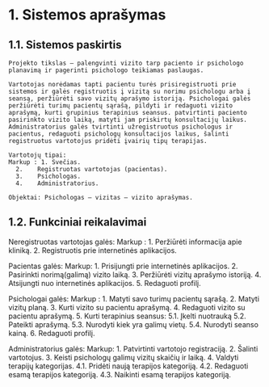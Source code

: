 # 1.	Sistemos aprašymas

  ## 1.1.	Sistemos paskirtis

    Projekto tikslas – palengvinti vizito tarp paciento ir psichologo planavimą ir pagerinti psichologo teikiamas paslaugas.

    Vartotojas norėdamas tapti pacientu turės prisiregistruoti prie sistemos ir galės registruotis į vizitą su norimu psichologu arba į seansą, peržiūrėti savo vizitų aprašymo istoriją. Psichologai galės peržiūrėti turimų pacientų sąrašą, pildyti ir redaguoti vizito aprašymą, kurti grupinius terapinius seansus. patvirtinti paciento pasirinkto vizito laiką, matyti jam priskirtų konsultacijų laikus. Administratorius galės tvirtinti užregistruotus psichologus ir pacientus, redaguoti psichologų konsultacijos laikus, šalinti registruotus vartotojus pridėti įvairių tipų terapijas.

    Vartotojų tipai:
    Markup : 1.	Svečias.
      2.	Registruotas vartotojas (pacientas).
      3.	Psichologas.
      4.	Administratorius.

    Objektai: Psichologas – vizitas – vizito aprašymas.

  ## 1.2.	Funkciniai reikalavimai

  Neregistruotas vartotojas galės:
    Markup : 1.	Peržiūrėti informacija apie kliniką.
             2.	Registruotis prie internetinės aplikacijos.
  
  Pacientas galės:
    Markup: 1.	Prisijungti prie internetinės aplikacijos.
            2.	Pasirinkti norimą(galimą) vizito laiką.
            3.	Peržiūrėti vizitų aprašymo istoriją.
            4.	Atsijungti nuo internetinės aplikacijos.
            5.	Redaguoti profilį.
          
  Psichologai galės:
    Markup : 1.	Matyti savo turimų pacientų sąrašą.
             2.	Matyti vizitų planą.
             3.	Kurti vizito su pacientu aprašymą.
             4.	Redaguoti vizito su pacientu aprašymą.
             5.	Kurti terapinius seansus:
               5.1.	Įkelti nuotrauką
               5.2.	Pateikti aprašymą.
               5.3.	Nurodyti kiek yra galimų vietų.
               5.4.	Nurodyti seanso kainą.
             6.	Redaguoti profilį.
  
  Administratorius galės:
    Markup: 1.	Patvirtinti vartotojo registraciją.
            2.	Šalinti vartotojus.
            3.	Keisti psichologų galimų vizitų skaičių ir laiką.
            4.	Valdyti terapijų kategorijas.
              4.1.	Pridėti naują terapijos kategoriją.
              4.2.	Redaguoti esamą terapijos kategoriją.
              4.3.	Naikinti esamą terapijos kategoriją.
